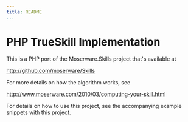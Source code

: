 ```yaml
---
title: README
...
```

# PHP TrueSkill Implementation
This is a PHP port of the Moserware.Skills project that's available at

http://github.com/moserware/Skills

For more details on how the algorithm works, see 

http://www.moserware.com/2010/03/computing-your-skill.html

For details on how to use this project, see the accompanying example snippets with this project.
